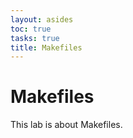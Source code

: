 ```yaml
---
layout: asides
toc: true
tasks: true
title: Makefiles
---
```


# Makefiles



This lab is about Makefiles.




